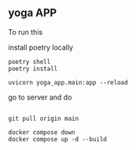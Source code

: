 ## yoga APP

To run this 

install poetry locally 

```
poetry shell 
poetry install 

uvicorn yoga_app.main:app --reload       

```

go to server and do 

```

git pull origin main

docker compose down 
docker compose up -d --build

```

